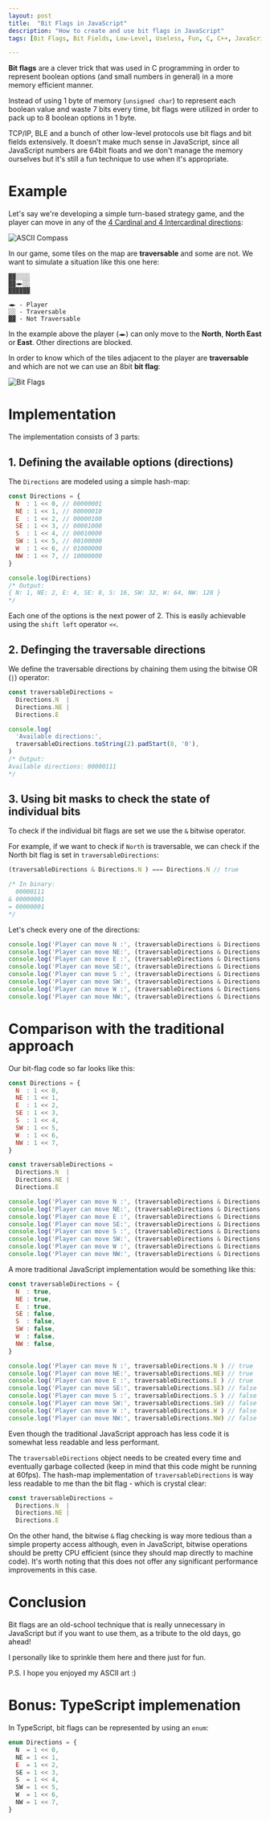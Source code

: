 ```yaml
---
layout: post
title:  "Bit Flags in JavaScript"
description: "How to create and use bit flags in JavaScript"
tags: [Bit Flags, Bit Fields, Low-Level, Useless, Fun, C, C++, JavaScript, TypeScript, Bitwise]

---
```


**Bit flags** are a clever trick that was used in C programming in order to
represent boolean options (and small numbers in general) in a more memory
efficient manner. 

Instead of using 1 byte of memory (`unsigned char`) to represent each boolean
value and waste 7 bits every time, bit flags were utilized in order to pack up
to 8 boolean options in 1 byte.

TCP/IP, BLE and a bunch of other low-level protocols use bit flags and bit
fields extensively. It doesn't make much sense in JavaScript, since all
JavaScript numbers are 64bit floats and we don't manage the memory ourselves
but it's still a fun technique to use when it's appropriate.

# Example

Let's say we're developing a simple turn-based strategy game, and the player
can move in any of the [4 Cardinal and 4 Intercardinal directions](https://en.wikipedia.org/wiki/Cardinal_direction):

![ASCII Compass](/images/2019-06-27-bit-flags-in-javascript/compass.png "ASCII Compass")

In our game, some tiles on the map are **traversable** and some are not.
We want to simulate a situation like this one here:

```
▓▓░░░░
▓▓◄►░░
▓▓▓▓▓▓

◄► - Player
░░ - Traversable
▓▓ - Not Traversable
```

In the example above the player (`◄►`) can only move to the **North**,
**North East** or **East**. Other directions are blocked.

In order to know which of the tiles adjacent to the player are **traversable**
and which are not we can use an 8bit **bit flag**:

![Bit Flags](/images/2019-06-27-bit-flags-in-javascript/bit-flags.png "Bit Flags")

# Implementation

The implementation consists of 3 parts:

## 1. Defining the available options (directions)

The `Directions` are modeled using a simple hash-map:

```javascript
const Directions = {
  N  : 1 << 0, // 00000001
  NE : 1 << 1, // 00000010
  E  : 1 << 2, // 00000100
  SE : 1 << 3, // 00001000
  S  : 1 << 4, // 00010000
  SW : 1 << 5, // 00100000
  W  : 1 << 6, // 01000000
  NW : 1 << 7, // 10000000
}

console.log(Directions)
/* Output:
{ N: 1, NE: 2, E: 4, SE: 8, S: 16, SW: 32, W: 64, NW: 128 }
*/
```

Each one of the options is the next power of 2. This is easily achievable using
the `shift left` operator `<<`.

## 2. Definging the traversable directions

We define the traversable directions by chaining them using the bitwise OR (`|`)
operator:

```javascript
const traversableDirections =
  Directions.N  |
  Directions.NE |
  Directions.E

console.log(
  'Available directions:',
  traversableDirections.toString(2).padStart(8, '0'),
)
/* Output:
Available directions: 00000111
*/
```

## 3. Using **bit masks** to check the state of individual bits

To check if the individual bit flags are set we use the `&` bitwise operator.

For example, if we want to check if `North` is traversable, we can check if the
North bit flag is set in `traversableDirections`:

```javascript
(traversableDirections & Directions.N ) === Directions.N // true

/* In binary:
  00000111
& 00000001
= 00000001
*/
```

Let's check every one of the directions:

```javascript
console.log('Player can move N :', (traversableDirections & Directions.N ) === Directions.N ) // true
console.log('Player can move NE:', (traversableDirections & Directions.NE) === Directions.NE) // true
console.log('Player can move E :', (traversableDirections & Directions.E ) === Directions.E ) // true
console.log('Player can move SE:', (traversableDirections & Directions.SE) === Directions.SE) // false
console.log('Player can move S :', (traversableDirections & Directions.S ) === Directions.S ) // false
console.log('Player can move SW:', (traversableDirections & Directions.SW) === Directions.SW) // false
console.log('Player can move W :', (traversableDirections & Directions.W ) === Directions.W ) // false
console.log('Player can move NW:', (traversableDirections & Directions.NW) === Directions.NW) // false
```

# Comparison with the traditional approach

Our bit-flag code so far looks like this:

```javascript
const Directions = {
  N  : 1 << 0,
  NE : 1 << 1,
  E  : 1 << 2,
  SE : 1 << 3,
  S  : 1 << 4,
  SW : 1 << 5,
  W  : 1 << 6,
  NW : 1 << 7,
}

const traversableDirections =
  Directions.N  |
  Directions.NE |
  Directions.E

console.log('Player can move N :', (traversableDirections & Directions.N ) === Directions.N ) // true
console.log('Player can move NE:', (traversableDirections & Directions.NE) === Directions.NE) // true
console.log('Player can move E :', (traversableDirections & Directions.E ) === Directions.E ) // true
console.log('Player can move SE:', (traversableDirections & Directions.SE) === Directions.SE) // false
console.log('Player can move S :', (traversableDirections & Directions.S ) === Directions.S ) // false
console.log('Player can move SW:', (traversableDirections & Directions.SW) === Directions.SW) // false
console.log('Player can move W :', (traversableDirections & Directions.W ) === Directions.W ) // false
console.log('Player can move NW:', (traversableDirections & Directions.NW) === Directions.NW) // false
```

A more traditional JavaScript implementation would be something like this:

```javascript
const traversableDirections = {
  N  : true,
  NE : true,
  E  : true,
  SE : false,
  S  : false,
  SW : false,
  W  : false,
  NW : false,
}

console.log('Player can move N :', traversableDirections.N ) // true
console.log('Player can move NE:', traversableDirections.NE) // true
console.log('Player can move E :', traversableDirections.E ) // true
console.log('Player can move SE:', traversableDirections.SE) // false
console.log('Player can move S :', traversableDirections.S ) // false
console.log('Player can move SW:', traversableDirections.SW) // false
console.log('Player can move W :', traversableDirections.W ) // false
console.log('Player can move NW:', traversableDirections.NW) // false
```

Even though the traditional JavaScript approach has less code it is somewhat
less readable and less performant.

The `traversableDirections` object needs to be created
every time and eventually garbage collected (keep in mind that this code might
be running at 60fps). The hash-map implementation of `traversableDirections` is
way less readable to me than the bit flag - which is crystal clear:

```javascript
const traversableDirections =
  Directions.N  |
  Directions.NE |
  Directions.E
```

On the other hand, the bitwise `&` flag checking is way more tedious than a
simple property access although, even in JavaScript, bitwise operations should
be pretty CPU efficient (since they should map directly to machine code). It's
worth noting that this does not offer any significant performance improvements
in this case.

# Conclusion

Bit flags are an old-school technique that is really unnecessary in JavaScript
but if you want to use them, as a tribute to the old days, go ahead!

I personally like to sprinkle them here and there just for fun.

P.S. I hope you enjoyed my ASCII art :)

# Bonus: TypeScript implemenation

In TypeScript, bit flags can be represented by using an `enum`:

```typescript
enum Directions = {
  N  = 1 << 0,
  NE = 1 << 1,
  E  = 1 << 2,
  SE = 1 << 3,
  S  = 1 << 4,
  SW = 1 << 5,
  W  = 1 << 6,
  NW = 1 << 7,
}
```

